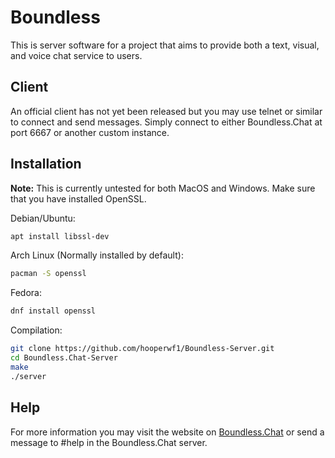 # Boundless
This is server software for a project that aims to provide both a text, visual, and voice chat service to users.

## Client
An official client has not yet been released but you may use telnet or similar to connect and send messages.
Simply connect to either Boundless.Chat at port 6667 or another custom instance.

## Installation
**Note:** This is currently untested for both MacOS and Windows.
Make sure that you have installed OpenSSL.

Debian/Ubuntu:
```sh
apt install libssl-dev
```

Arch Linux (Normally installed by default):
```sh
pacman -S openssl
```

Fedora:
```sh
dnf install openssl
```

Compilation:
```sh
git clone https://github.com/hooperwf1/Boundless-Server.git
cd Boundless.Chat-Server
make
./server
```

## Help
For more information you may visit the website on [Boundless.Chat](http://Boundless.Chat) or send a message to #help in the Boundless.Chat server.
